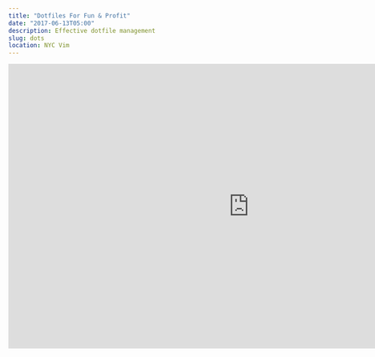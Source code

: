 ```yaml
---
title: "Dotfiles For Fun & Profit"
date: "2017-06-13T05:00"
description: Effective dotfile management
slug: dots
location: NYC Vim
---
```


<iframe src="https://docs.google.com/presentation/d/e/2PACX-1vQZg4uXLyw5SMuTbyZJ--fksNQTq4Ih34aWwcdLq9bAe1BeKLpcP-d05UwAAtVJieh5WjkD0iJln4is/embed?start=false&loop=false&delayms=3000" frameborder="0" width="960" height="569" allowfullscreen="true" mozallowfullscreen="true" webkitallowfullscreen="true"></iframe>
